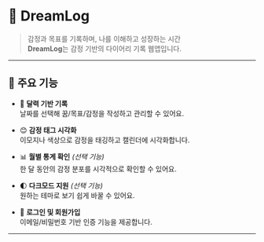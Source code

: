 # 🌙 DreamLog

> 감정과 목표를 기록하며, 나를 이해하고 성장하는 시간  
> **DreamLog**는 감정 기반의 다이어리 기록 웹앱입니다.

---

## 🧭 주요 기능

- 📅 **달력 기반 기록**  
  날짜를 선택해 꿈/목표/감정을 작성하고 관리할 수 있어요.

- 😊 **감정 태그 시각화**  
  이모지나 색상으로 감정을 태깅하고 캘린더에 시각화합니다.

- 📊 **월별 통계 확인** *(선택 기능)*  
  한 달 동안의 감정 분포를 시각적으로 확인할 수 있어요.

- 🌓 **다크모드 지원** *(선택 기능)*  
  원하는 테마로 보기 쉽게 바꿀 수 있어요.

- 🔐 **로그인 및 회원가입**  
  이메일/비밀번호 기반 인증 기능을 제공합니다.

---
